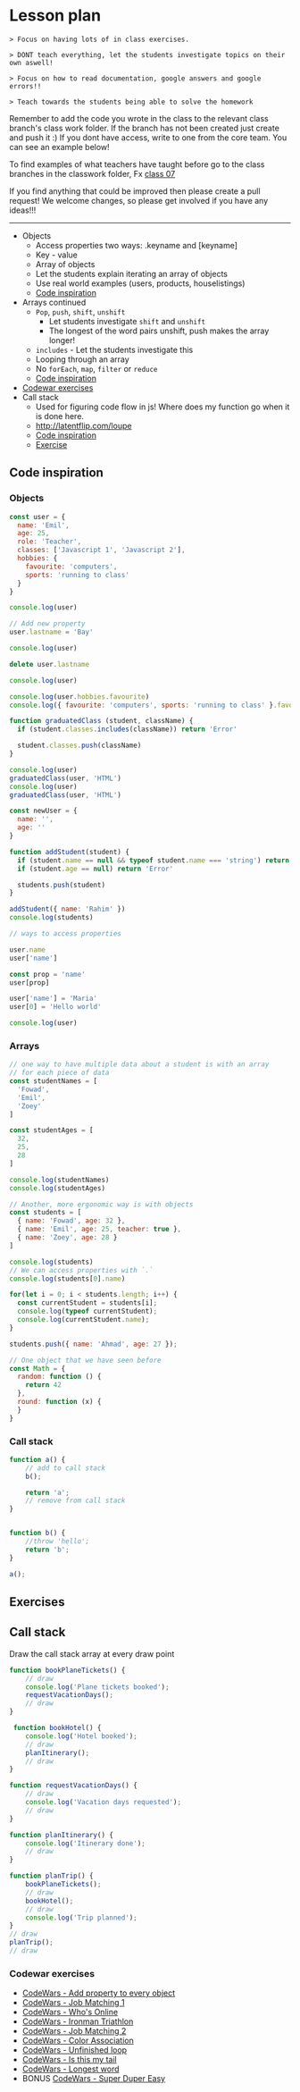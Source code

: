 # Lesson plan
```
> Focus on having lots of in class exercises.

> DONT teach everything, let the students investigate topics on their own aswell!

> Focus on how to read documentation, google answers and google errors!!

> Teach towards the students being able to solve the homework
```

Remember to add the code you wrote in the class to the relevant class branch's class work folder. If the branch has not been created just create and push it :) If you dont have access, write to one from the core team. You can see an example below!

To find examples of what teachers have taught before go to the class branches in the classwork folder, Fx [class 07](https://github.com/HackYourFuture-CPH/JavaScript/tree/class07/JavaScript1/Week1/classwork)

If you find anything that could be improved then please create a pull request! We welcome changes, so please get involved if you have any ideas!!!

---
- Objects
    - Access properties two ways: .keyname and [keyname]
    - Key - value
    - Array of objects
    - Let the students explain iterating an array of objects
    - Use real world examples (users, products, houselistings)
    - [Code inspiration](#objects)
- Arrays continued
    - `Pop`, `push`, `shift`, `unshift`
      - Let students investigate `shift` and `unshift`
      - The longest of the word pairs unshift, push makes the array longer!
    - `includes` - Let the students investigate this
    - Looping through an array
    - No `forEach`, `map`, `filter` or `reduce`
    - [Code inspiration](#arrays)
- [Codewar exercises](#codewar-exercises)
- Call stack
  - Used for figuring code flow in js! Where does my function go when it is done here.
  - http://latentflip.com/loupe
  - [Code inspiration](#call-stack)
  - [Exercise](#call-stack-1)

## Code inspiration

### Objects
```js
const user = {
  name: 'Emil',
  age: 25,
  role: 'Teacher',
  classes: ['Javascript 1', 'Javascript 2'],
  hobbies: {
    favourite: 'computers',
    sports: 'running to class'
  }
}

console.log(user)

// Add new property
user.lastname = 'Bay'

console.log(user)

delete user.lastname

console.log(user)

console.log(user.hobbies.favourite)
console.log({ favourite: 'computers', sports: 'running to class' }.favourite)

function graduatedClass (student, className) {
  if (student.classes.includes(className)) return 'Error'

  student.classes.push(className)
}

console.log(user)
graduatedClass(user, 'HTML')
console.log(user)
graduatedClass(user, 'HTML')

const newUser = {
  name: '',
  age: ''
}

function addStudent(student) {
  if (student.name == null && typeof student.name === 'string') return 'Error'
  if (student.age == null) return 'Error'

  students.push(student)
}

addStudent({ name: 'Rahim' })
console.log(students)

// ways to access properties

user.name
user['name']

const prop = 'name'
user[prop]

user['name'] = 'Maria'
user[0] = 'Hello world'

console.log(user)

```

### Arrays

```js
// one way to have multiple data about a student is with an array
// for each piece of data
const studentNames = [
  'Fowad',
  'Emil',
  'Zoey'
]

const studentAges = [
  32,
  25,
  28
]

console.log(studentNames)
console.log(studentAges)

// Another, more ergonomic way is with objects
const students = [
  { name: 'Fowad', age: 32 },
  { name: 'Emil', age: 25, teacher: true },
  { name: 'Zoey', age: 28 }
]

console.log(students)
// We can access properties with `.`
console.log(students[0].name)

for(let i = 0; i < students.length; i++) {
  const currentStudent = students[i];
  console.log(typeof currentStudent);
  console.log(currentStudent.name);
}

students.push({ name: 'Ahmad', age: 27 });

// One object that we have seen before
const Math = {
  random: function () {
    return 42
  },
  round: function (x) {
  }
}

```


### Call stack
```js
function a() {
    // add to call stack
    b();

    return 'a';
    // remove from call stack
}


function b() {
    //throw 'hello';
    return 'b';
}

a();

```


## Exercises

## Call stack

Draw the call stack array at every draw point
```js
function bookPlaneTickets() {
    // draw
    console.log('Plane tickets booked');
    requestVacationDays();
    // draw
}

 function bookHotel() {
    console.log('Hotel booked');
    // draw
    planItinerary();
    // draw
}

function requestVacationDays() {
    // draw
    console.log('Vacation days requested');
    // draw
}

function planItinerary() {
    console.log('Itinerary done');
    // draw
}

function planTrip() {
    bookPlaneTickets();
    // draw
    bookHotel();
    // draw
    console.log('Trip planned');
}
// draw
planTrip();
// draw
```

### Codewar exercises
- [CodeWars - Add property to every object](https://www.codewars.com/kata/add-property-to-every-object-in-array/train/javascript)
- [CodeWars - Job Matching 1](https://www.codewars.com/kata/job-matching-number-1/train/javascript)
- [CodeWars - Who's Online](https://www.codewars.com/kata/whos-online/train/javascript)
- [CodeWars - Ironman Triathlon](https://www.codewars.com/kata/ironman-triathlon/train/javascript)
- [CodeWars - Job Matching 2](https://www.codewars.com/kata/job-matching-number-2/train/javascript)
- [CodeWars - Color Association](https://www.codewars.com/kata/colour-association/train/javascript)
- [CodeWars - Unfinished loop](https://www.codewars.com/kata/unfinished-loop-bug-fixing-number-1/train/javascript)
- [CodeWars - Is this my tail](https://www.codewars.com/kata/is-this-my-tail/train/javascript)
- [CodeWars - Longest word](https://www.codewars.com/kata/squash-the-bugs/train/javascript)
- BONUS [CodeWars - Super Duper Easy](https://www.codewars.com/kata/super-duper-easy/train/javascript)